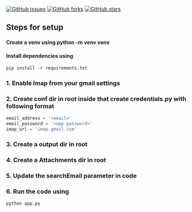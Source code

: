 [![GitHub issues](https://img.shields.io/github/issues/caeser1996/gmail_read)](https://github.com/caeser1996/gmail_read/issues) [![GitHub forks](https://img.shields.io/github/forks/caeser1996/gmail_read)](https://github.com/caeser1996/gmail_read/network) [![GitHub stars](https://img.shields.io/github/stars/caeser1996/gmail_read)](https://github.com/caeser1996/gmail_read/stargazers)

## Steps for setup 
#### Create a venv using python -m venv venv
#### Install dependencies using 

```python
pip install -r requirements.txt
```

### 1. Enable Imap from your gmail settings
### 2. Create conf dir in root inside that create credentials.py with following format
```python
email_address = '<email>'
email_password = '<app password>'
imap_url = 'imap.gmail.com'
```
### 3. Create a output dir in root 
### 4. Create a Attachments dir in root 
### 5. Update the searchEmail parameter in code
### 6. Run the code using
```python
python app.py
```

